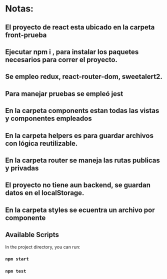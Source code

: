 # Notas:

## El proyecto de react esta ubicado en la carpeta front-prueba

## Ejecutar npm i , para instalar los paquetes necesarios para correr el proyecto.

## Se empleo redux, react-router-dom, sweetalert2.

## Para manejar pruebas se empleó jest

## En la carpeta components estan todas las vistas y componentes empleados

## En la carpeta helpers es para guardar archivos con lógica reutilizable.

## En la carpeta router se maneja las rutas publicas y privadas

## El proyecto no tiene aun backend, se guardan datos en el localStorage.

## En la carpeta styles se ecuentra un archivo por componente

## Available Scripts

In the project directory, you can run:

### `npm start`

### `npm test`

